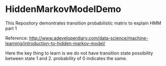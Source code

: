 # HiddenMarkovModelDemo

This Repository demontrates transition probabilistic  matrix to explain HMM part 1

Reference: http://www.adeveloperdiary.com/data-science/machine-learning/introduction-to-hidden-markov-model/

Here the key thing to learn is we do not have transition state possibility between state 1 and 2. probability of 0 indicates the same.



